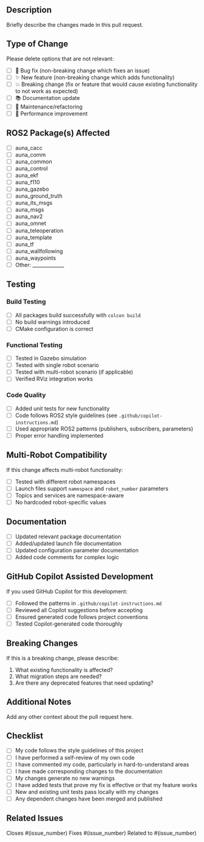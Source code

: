 ## Description

Briefly describe the changes made in this pull request.

## Type of Change

Please delete options that are not relevant:

- [ ] 🐛 Bug fix (non-breaking change which fixes an issue)
- [ ] ✨ New feature (non-breaking change which adds functionality)
- [ ] 💥 Breaking change (fix or feature that would cause existing functionality to not work as expected)
- [ ] 📚 Documentation update
- [ ] 🔧 Maintenance/refactoring
- [ ] 🚀 Performance improvement

## ROS2 Package(s) Affected

- [ ] auna_cacc
- [ ] auna_comm
- [ ] auna_common
- [ ] auna_control
- [ ] auna_ekf
- [ ] auna_f110
- [ ] auna_gazebo
- [ ] auna_ground_truth
- [ ] auna_its_msgs
- [ ] auna_msgs
- [ ] auna_nav2
- [ ] auna_omnet
- [ ] auna_teleoperation
- [ ] auna_template
- [ ] auna_tf
- [ ] auna_wallfollowing
- [ ] auna_waypoints
- [ ] Other: _____________

## Testing

### Build Testing
- [ ] All packages build successfully with `colcon build`
- [ ] No build warnings introduced
- [ ] CMake configuration is correct

### Functional Testing
- [ ] Tested in Gazebo simulation
- [ ] Tested with single robot scenario
- [ ] Tested with multi-robot scenario (if applicable)
- [ ] Verified RViz integration works

### Code Quality
- [ ] Added unit tests for new functionality
- [ ] Code follows ROS2 style guidelines (see `.github/copilot-instructions.md`)
- [ ] Used appropriate ROS2 patterns (publishers, subscribers, parameters)
- [ ] Proper error handling implemented

## Multi-Robot Compatibility

If this change affects multi-robot functionality:

- [ ] Tested with different robot namespaces
- [ ] Launch files support `namespace` and `robot_number` parameters
- [ ] Topics and services are namespace-aware
- [ ] No hardcoded robot-specific values

## Documentation

- [ ] Updated relevant package documentation
- [ ] Added/updated launch file documentation
- [ ] Updated configuration parameter documentation
- [ ] Added code comments for complex logic

## GitHub Copilot Assisted Development

If you used GitHub Copilot for this development:

- [ ] Followed the patterns in `.github/copilot-instructions.md`
- [ ] Reviewed all Copilot suggestions before accepting
- [ ] Ensured generated code follows project conventions
- [ ] Tested Copilot-generated code thoroughly

## Breaking Changes

If this is a breaking change, please describe:

1. What existing functionality is affected?
2. What migration steps are needed?
3. Are there any deprecated features that need updating?

## Additional Notes

Add any other context about the pull request here.

## Checklist

- [ ] My code follows the style guidelines of this project
- [ ] I have performed a self-review of my own code
- [ ] I have commented my code, particularly in hard-to-understand areas
- [ ] I have made corresponding changes to the documentation
- [ ] My changes generate no new warnings
- [ ] I have added tests that prove my fix is effective or that my feature works
- [ ] New and existing unit tests pass locally with my changes
- [ ] Any dependent changes have been merged and published

## Related Issues

Closes #(issue_number)
Fixes #(issue_number)
Related to #(issue_number)
